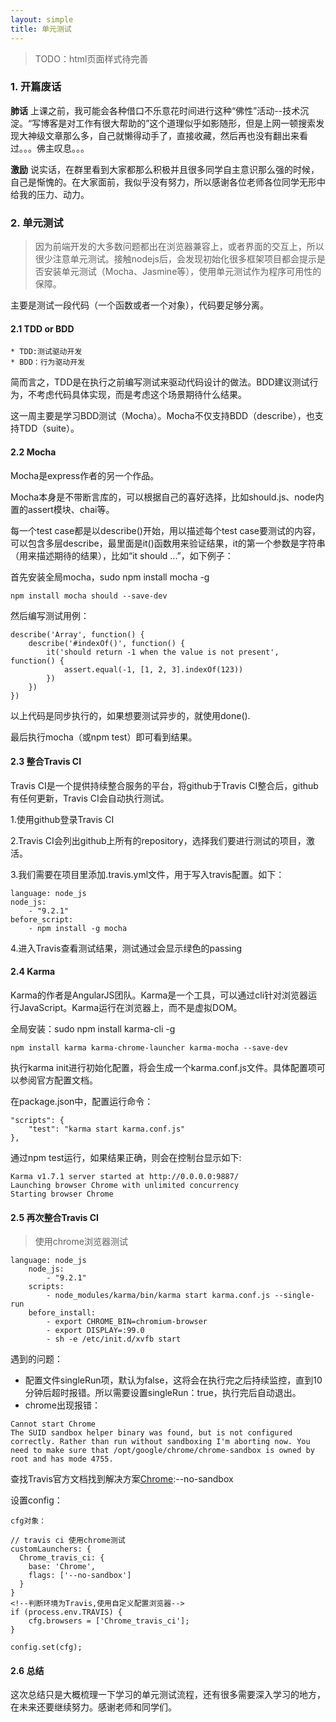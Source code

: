 ```yaml
---
layout: simple
title: 单元测试
---
```


> TODO：html页面样式待完善

### 1. 开篇废话
**肺话** 上课之前，我可能会各种借口不乐意花时间进行这种“佛性”活动--技术沉淀。“写博客是对工作有很大帮助的”这个道理似乎如影随形，但是上网一顿搜索发现大神级文章那么多，自己就懒得动手了，直接收藏，然后再也没有翻出来看过。。。佛主叹息。。。

**激励** 说实话，在群里看到大家都那么积极并且很多同学自主意识那么强的时候，自己是惭愧的。在大家面前，我似乎没有努力，所以感谢各位老师各位同学无形中给我的压力、动力。

### 2. 单元测试
> 因为前端开发的大多数问题都出在浏览器兼容上，或者界面的交互上，所以很少注意单元测试。接触nodejs后，会发现初始化很多框架项目都会提示是否安装单元测试（Mocha、Jasmine等），使用单元测试作为程序可用性的保障。

主要是测试一段代码（一个函数或者一个对象），代码要足够分离。

#### 2.1 TDD or BDD
```
* TDD:测试驱动开发 
* BDD：行为驱动开发
```
简而言之，TDD是在执行之前编写测试来驱动代码设计的做法。BDD建议测试行为，不考虑代码具体实现，而是考虑这个场景期待什么结果。

这一周主要是学习BDD测试（Mocha）。Mocha不仅支持BDD（describe），也支持TDD（suite）。

#### 2.2 Mocha
Mocha是express作者的另一个作品。

Mocha本身是不带断言库的，可以根据自己的喜好选择，比如should.js、node内置的assert模块、chai等。

每一个test case都是以describe()开始，用以描述每个test case要测试的内容，可以包含多层describe，最里面是it()函数用来验证结果，it的第一个参数是字符串（用来描述期待的结果），比如“it should ...”，如下例子：

首先安装全局mocha，sudo npm install mocha -g

	npm install mocha should --save-dev

然后编写测试用例：

	describe('Array', function() {
		describe('#indexOf()', function() {
       		it('should return -1 when the value is not present', function() {
          		assert.equal(-1, [1, 2, 3].indexOf(123))
       		})
	  	})
	})
	
以上代码是同步执行的，如果想要测试异步的，就使用done().

最后执行mocha（或npm test）即可看到结果。

#### 2.3 整合Travis CI
Travis CI是一个提供持续整合服务的平台，将github于Travis CI整合后，github有任何更新，Travis CI会自动执行测试。

1.使用github登录Travis CI

2.Travis CI会列出github上所有的repository，选择我们要进行测试的项目，激活。

3.我们需要在项目里添加.travis.yml文件，用于写入travis配置。如下：
	
	language: node_js
	node_js:
		- "9.2.1"
	before_script:
		- npm install -g mocha

4.进入Travis查看测试结果，测试通过会显示绿色的passing

#### 2.4 Karma
Karma的作者是AngularJS团队。Karma是一个工具，可以通过cli针对浏览器运行JavaScript。Karma运行在浏览器上，而不是虚拟DOM。

全局安装：sudo npm install karma-cli -g

	npm install karma karma-chrome-launcher karma-mocha --save-dev
	
执行karma init进行初始化配置，将会生成一个karma.conf.js文件。具体配置项可以参阅官方配置文档。

在package.json中，配置运行命令：

	"scripts": {
    	"test": "karma start karma.conf.js"
    },
	
通过npm test运行，如果结果正确，则会在控制台显示如下:

	Karma v1.7.1 server started at http://0.0.0.0:9887/
	Launching browser Chrome with unlimited concurrency
	Starting browser Chrome
	
#### 2.5 再次整合Travis CI

> 使用chrome浏览器测试

	language: node_js
		node_js:
			- "9.2.1"
		scripts:
    		- node_modules/karma/bin/karma start karma.conf.js --single-run
		before_install:
		 	- export CHROME_BIN=chromium-browser
		 	- export DISPLAY=:99.0
		 	- sh -e /etc/init.d/xvfb start

遇到的问题：

* 配置文件singleRun项，默认为false，这将会在执行完之后持续监控，直到10分钟后超时报错。所以需要设置singleRun：true，执行完后自动退出。
* chrome出现报错：

```
Cannot start Chrome
The SUID sandbox helper binary was found, but is not configured correctly. Rather than run without sandboxing I'm aborting now. You need to make sure that /opt/google/chrome/chrome-sandbox is owned by root and has mode 4755.
```
查找Travis官方文档找到解决方案[Chrome](https://docs.travis-ci.com/user/chrome):--no-sandbox

设置config：
	
	cfg对象：
	
	// travis ci 使用chrome测试
	customLaunchers: {
      Chrome_travis_ci: {
        base: 'Chrome',
        flags: ['--no-sandbox']
      }
    }
    <!--判断环境为Travis,使用自定义配置浏览器-->
    if (process.env.TRAVIS) {
        cfg.browsers = ['Chrome_travis_ci'];
    }
    
    config.set(cfg);
    
#### 2.6 总结
这次总结只是大概梳理一下学习的单元测试流程，还有很多需要深入学习的地方，在未来还要继续努力。感谢老师和同学们。
